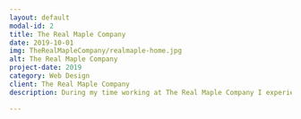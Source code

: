 ```yaml
---
layout: default
modal-id: 2
title: The Real Maple Company
date: 2019-10-01
img: TheRealMapleCompany/realmaple-home.jpg
alt: The Real Maple Company
project-date: 2019
category: Web Design
client: The Real Maple Company
description: During my time working at The Real Maple Company I experienced several different job roles. These included management of sales through multiple online selling platforms, running of company marketing campaigns, and the updating and maintenance of the company website. This gave me the opportunity to build upon my experience using website builders to create simple, user friendly websites for small businesses. I was responsible the updating of new products and company news as well as managing any inquires made through the site. This further developed my interest in website development and pushed me to study of HTML and CSS for knowledge of website design and well as JavaScript and PHP to expand my understanding of web development.

---
```

